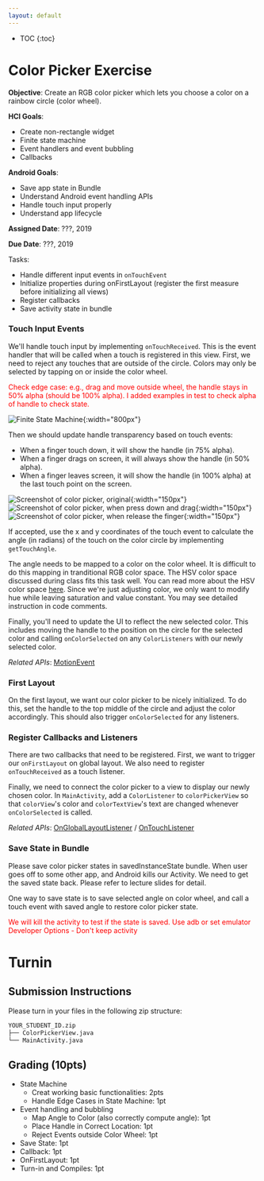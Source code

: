 ```yaml
---
layout: default
---
```


* TOC
{:toc}

# Color Picker Exercise

**Objective**: Create an RGB color picker which lets you choose a color on a rainbow circle (color wheel).

**HCI Goals**:
- Create non-rectangle widget
- Finite state machine
- Event handlers and event bubbling
- Callbacks

**Android Goals**:
- Save app state in Bundle
- Understand Android event handling APIs
- Handle touch input properly
- Understand app lifecycle


**Assigned Date**: ???, 2019

**Due Date**: ???, 2019

Tasks:
- Handle different input events in `onTouchEvent`
- Initialize properties during onFirstLayout (register the first measure before initializing all views)
- Register callbacks
- Save activity state in bundle

### Touch Input Events

We'll handle touch input by implementing `onTouchReceived`. This is the event handler that will be called when a touch is registered in this view. First, we need to reject any touches that are outside of the circle. Colors may only be selected by tapping on or inside the color wheel.

<span style="color:red">Check edge case: e.g., drag and move outside wheel, the handle stays in 50% alpha (should be 100% alpha). I added examples in test to check alpha of handle to check state.</span>

![Finite State Machine](colorpicker-img/fsm.png){:width="800px"}

Then we should update handle transparency based on touch events:
- When a finger touch down, it will show the handle (in 75% alpha).
- When a finger drags on screen, it will always show the handle (in 50% alpha).
- When a finger leaves screen, it will show the handle (in 100% alpha) at the last touch point on the screen.

![Screenshot of color picker, original](colorpicker-img/1.png){:width="150px"}
![Screenshot of color picker, when press down and drag](colorpicker-img/2.png){:width="150px"}
![Screenshot of color picker, when release the finger](colorpicker-img/3.png){:width="150px"}

If accepted, use the x and y coordinates of the touch event to calculate the angle (in radians) of the touch on the color circle by implementing `getTouchAngle`.

The angle needs to be mapped to a color on the color wheel. It is difficult to do this mapping in tranditional RGB color space. The HSV color space discussed during class fits this task well. You can read more about the HSV color space [here](https://en.wikipedia.org/wiki/HSL_and_HSV). Since we're just adjusting color, we only want to modify hue while leaving saturation and value constant. You may see detailed instruction in code comments.

Finally, you'll need to update the UI to reflect the new selected color. This includes moving the handle to the position on the circle for the selected color and calling `onColorSelected` on any `ColorListeners` with our newly selected color.


*Related APIs*:
[MotionEvent](https://developer.android.com/reference/android/view/MotionEvent)

### First Layout

On the first layout, we want our color picker to be nicely initialized. To do this, set the handle to the top middle of the circle and adjust the color accordingly. This should also trigger `onColorSelected` for any listeners.

### Register Callbacks and Listeners

There are two callbacks that need to be registered. First, we want to trigger our `onFirstLayout` on global layout. We also need to register `onTouchReceived` as a touch listener.

Finally, we need to connect the color picker to a view to display our newly chosen color. In `MainActivity`, add a `ColorListener` to `colorPickerView` so that `colorView`'s color and `colorTextView`'s text are changed whenever `onColorSelected` is called.

*Related APIs*:
[OnGlobalLayoutListener](https://developer.android.com/reference/android/view/ViewTreeObserver.OnGlobalLayoutListener) / [OnTouchListener](https://developer.android.com/reference/android/view/View.OnTouchListener)

### Save State in Bundle

Please save color picker states in savedInstanceState bundle. When user goes off to some other app, and Android kills our Activity. We need to get the saved state back. Please refer to lecture slides for detail.

One way to save state is to save selected angle on color wheel, and call a touch event with saved angle to restore color picker state.

<span style="color:red">We will kill the activity to test if the state is saved. Use adb or set emulator Developer Options - Don't keep activity</span>


# Turnin
## Submission Instructions

Please turn in your files in the following zip structure:

```bash
YOUR_STUDENT_ID.zip
├── ColorPickerView.java
└── MainActivity.java
```

## Grading (10pts)

- State Machine
  - Creat working basic functionalities: 2pts
  - Handle Edge Cases in State Machine: 1pt
- Event handling and bubbling
  - Map Angle to Color (also correctly compute angle): 1pt
  - Place Handle in Correct Location: 1pt
  - Reject Events outside Color Wheel: 1pt
- Save State: 1pt
- Callback: 1pt
- OnFirstLayout: 1pt
- Turn-in and Compiles: 1pt
